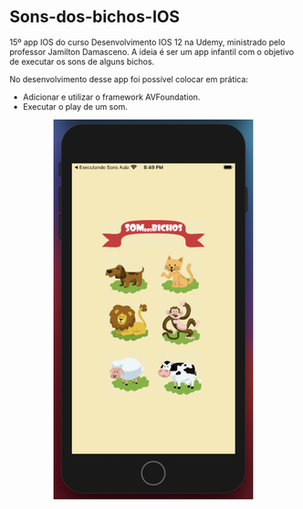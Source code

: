 # Sons-dos-bichos-IOS
15º app IOS do curso Desenvolvimento IOS 12 na Udemy, ministrado pelo professor Jamilton Damasceno. A ideia é ser um app infantil com o objetivo de executar os sons de alguns bichos.

No desenvolvimento desse app foi possível colocar em prática:
- Adicionar e utilizar o framework AVFoundation.
- Executar o play de um som.

<p align="center">
  <img src="https://github.com/Gilbert097/Sons-dos-bichos-IOS/blob/master/AnimalSound.png?raw=true" width="350">
</p>
